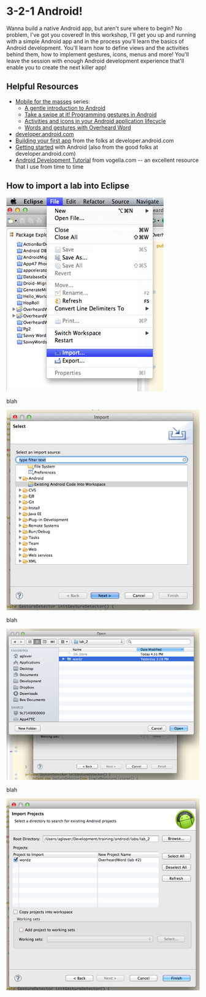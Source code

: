 # 3-2-1 Android! 

Wanna build a native Android app, but aren't sure where to begin? No problem, I've got you covered! In this workshop, I'll get you up and running with a simple Android app and in the process you'll learn the basics of Android development. You'll learn how to define views and the activities behind them, how to implement gestures, icons, menus and more! You'll leave the session with enough Android development experience that'll enable you to create the next killer app! 



## Helpful Resources
  
  * [Mobile for the masses](http://www.ibm.com/developerworks/views/java/libraryview.jsp?site_id=1&contentarea_by=Java&sort_by=Date&sort_order=2&start=1&end=4&topic_by=&product_by=&type_by=All%20Types&show_abstract=true&search_by=mobile%20for%20the%20masses&industry_by=&series_title_by=) series:
    * [A gentle introduction to Android](http://www.ibm.com/developerworks/java/library/j-mobileforthemasses1/index.html)
    * [Take a swipe at it! Programming gestures in Android](http://www.ibm.com/developerworks/java/library/j-mobileforthemasses2/index.html)
    * [Activities and icons in your Android application lifecycle](http://www.ibm.com/developerworks/java/library/j-mobileforthemasses3/index.html)
    * [Words and gestures with Overheard Word](http://www.ibm.com/developerworks/java/library/j-mobileforthemasses4/index.html)
  * [developer.android.com](http://developer.android.com/index.html)
  * [Building your first app](http://developer.android.com/training/basics/firstapp/index.html) from the folks at developer.android.com
  * [Getting started](http://developer.android.com/training/index.html) with Android (also from the good folks at developer.android.com)
  * [Android Development Tutorial](http://www.vogella.com/articles/Android/article.html) from vogella.com -- an excellent resource that I use from time to time


## How to import a lab into Eclipse

![Importing a project](/docs/imgs/step1.png?raw=true)

blah

![Select Existing Android code](/docs/imgs/step2.png?raw=true)

blah

![Find each lab in the labs directory](/docs/imgs/step3.png?raw=true)

blah

![You should see a project named wordz](/docs/imgs/step4.png?raw=true)